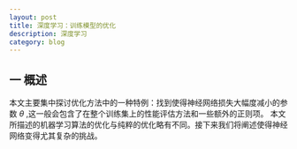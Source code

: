 ```yaml
---
layout: post
title: 深度学习：训练模型的优化
description: 深度学习
category: blog
---
```


## 一 概述

本文主要集中探讨优化方法中的一种特例：找到使得神经网络损失大幅度减小的参数 $\theta$ ,这一般会包含了在整个训练集上的性能评估方法和一些额外的正则项。
本文所描述的机器学习算法的优化与纯粹的优化略有不同。接下来我们将阐述使得神经网络变得尤其复杂的挑战。
